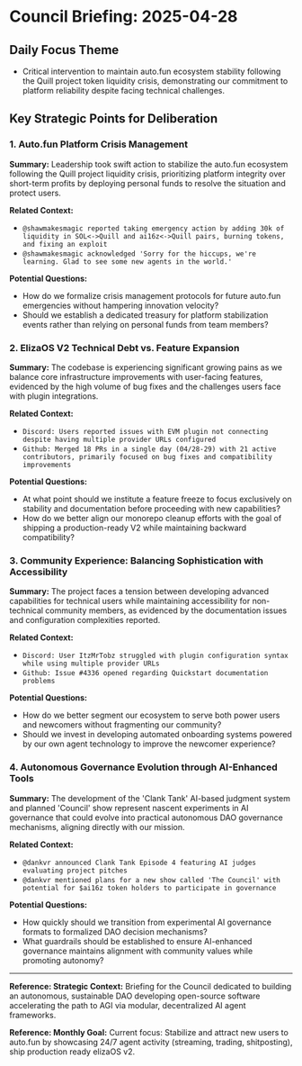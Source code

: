 # Council Briefing: 2025-04-28

## Daily Focus Theme

- Critical intervention to maintain auto.fun ecosystem stability following the Quill project token liquidity crisis, demonstrating our commitment to platform reliability despite facing technical challenges.

## Key Strategic Points for Deliberation

### 1. Auto.fun Platform Crisis Management

**Summary:** Leadership took swift action to stabilize the auto.fun ecosystem following the Quill project liquidity crisis, prioritizing platform integrity over short-term profits by deploying personal funds to resolve the situation and protect users.

**Related Context:**
- `@shawmakesmagic reported taking emergency action by adding 30k of liquidity in SOL<->Quill and ai16z<->Quill pairs, burning tokens, and fixing an exploit`
- `@shawmakesmagic acknowledged 'Sorry for the hiccups, we're learning. Glad to see some new agents in the world.'`

**Potential Questions:**
- How do we formalize crisis management protocols for future auto.fun emergencies without hampering innovation velocity?
- Should we establish a dedicated treasury for platform stabilization events rather than relying on personal funds from team members?

### 2. ElizaOS V2 Technical Debt vs. Feature Expansion

**Summary:** The codebase is experiencing significant growing pains as we balance core infrastructure improvements with user-facing features, evidenced by the high volume of bug fixes and the challenges users face with plugin integrations.

**Related Context:**
- `Discord: Users reported issues with EVM plugin not connecting despite having multiple provider URLs configured`
- `Github: Merged 18 PRs in a single day (04/28-29) with 21 active contributors, primarily focused on bug fixes and compatibility improvements`

**Potential Questions:**
- At what point should we institute a feature freeze to focus exclusively on stability and documentation before proceeding with new capabilities?
- How do we better align our monorepo cleanup efforts with the goal of shipping a production-ready V2 while maintaining backward compatibility?

### 3. Community Experience: Balancing Sophistication with Accessibility

**Summary:** The project faces a tension between developing advanced capabilities for technical users while maintaining accessibility for non-technical community members, as evidenced by the documentation issues and configuration complexities reported.

**Related Context:**
- `Discord: User ItzMrTobz struggled with plugin configuration syntax while using multiple provider URLs`
- `Github: Issue #4336 opened regarding Quickstart documentation problems`

**Potential Questions:**
- How do we better segment our ecosystem to serve both power users and newcomers without fragmenting our community?
- Should we invest in developing automated onboarding systems powered by our own agent technology to improve the newcomer experience?

### 4. Autonomous Governance Evolution through AI-Enhanced Tools

**Summary:** The development of the 'Clank Tank' AI-based judgment system and planned 'Council' show represent nascent experiments in AI governance that could evolve into practical autonomous DAO governance mechanisms, aligning directly with our mission.

**Related Context:**
- `@dankvr announced Clank Tank Episode 4 featuring AI judges evaluating project pitches`
- `@dankvr mentioned plans for a new show called 'The Council' with potential for $ai16z token holders to participate in governance`

**Potential Questions:**
- How quickly should we transition from experimental AI governance formats to formalized DAO decision mechanisms?
- What guardrails should be established to ensure AI-enhanced governance maintains alignment with community values while promoting autonomy?

---
**Reference: Strategic Context:** Briefing for the Council dedicated to building an autonomous, sustainable DAO developing open-source software accelerating the path to AGI via modular, decentralized AI agent frameworks.

**Reference: Monthly Goal:** Current focus: Stabilize and attract new users to auto.fun by showcasing 24/7 agent activity (streaming, trading, shitposting), ship production ready elizaOS v2.
